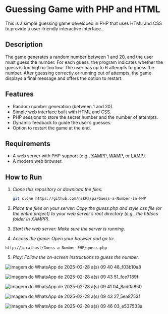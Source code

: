 # Guessing Game with PHP and HTML

This is a simple guessing game developed in PHP that uses HTML and CSS to provide a user-friendly interactive interface.

## Description

The game generates a random number between 1 and 20, and the user must guess the number. For each guess, the program indicates whether the guess is too high or too low. The user has up to 6 attempts to guess the number. After guessing correctly or running out of attempts, the game displays a final message and offers the option to restart.

## Features

- Random number generation (between 1 and 20).
- Simple web interface built with HTML and CSS.
- PHP sessions to store the secret number and the number of attempts.
- Dynamic feedback to guide the user’s guesses.
- Option to restart the game at the end.

## Requirements

- A web server with PHP support (e.g., [XAMPP](https://www.apachefriends.org/), [WAMP](http://www.wampserver.com/), or [LAMP](https://en.wikipedia.org/wiki/LAMP)).
- A modern web browser.

## How to Run

1. *Clone this repository or download the files:*
   ```bash
   git clone https://github.com/nikPaspa/Guess-a-Number-in-PHP
2. *Place the files on your server: Copy the guess.php and style.css file (or the entire project) to your web server’s root directory (e.g., the htdocs folder in XAMPP).*

3. *Start the web server: Make sure the server is running.*

4. *Access the game: Open your browser and go to:*
```
http://localhost/Guess-a-Number-PHP/guess.php
```

5. *Play: Follow the on-screen instructions to guess the number.*




![Imagem do WhatsApp de 2025-02-28 à(s) 09 40 48_f03b10a8](https://github.com/user-attachments/assets/d8ebc57e-3913-46e5-b30a-1e37c5581090)

![Imagem do WhatsApp de 2025-02-28 à(s) 09 43 51_fce7189f](https://github.com/user-attachments/assets/45c8c101-0953-4c40-bfbf-4e126e04496f)

![Imagem do WhatsApp de 2025-02-28 à(s) 09 41 04_8ad0a850](https://github.com/user-attachments/assets/558a6b74-60b7-4b05-a61b-93fc7a3d1912)

![Imagem do WhatsApp de 2025-02-28 à(s) 09 43 27_5ea8753f](https://github.com/user-attachments/assets/88467a3f-0261-41ca-a642-e3ff40ac6fdb)

![Imagem do WhatsApp de 2025-02-28 à(s) 09 46 03_e537533a](https://github.com/user-attachments/assets/b7848a2c-0f7c-4acb-a1fe-98d271f69a9e)

